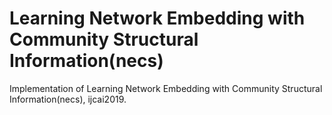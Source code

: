 # Learning Network Embedding with Community Structural Information(necs)
Implementation of Learning Network Embedding with Community Structural Information(necs), ijcai2019.

